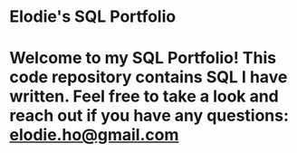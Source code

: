 # Elodie's SQL Portfolio

# Welcome to my SQL Portfolio! This code repository contains SQL I have written. Feel free to take a look and reach out if you have any questions: elodie.ho@gmail.com
